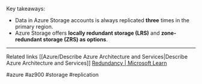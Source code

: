 Key takeaways:
* Data in Azure Storage accounts is always replicated **three** times in the primary region.
* Azure Storage offers **locally redundant storage (LRS)** and **zone-redundant storage (ZRS) as options**.


---

Related links
[[Azure/Describe Azure Architecture and Services|Describe Azure Architecture and Services]]
[Redundancy | Microsoft Learn](https://learn.microsoft.com/en-us/training/modules/describe-azure-storage-services/3-redundancy)

#azure #az900 #storage #replication 